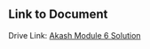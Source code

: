 ## Link to Document  

Drive Link: [Akash Module 6 Solution](https://drive.google.com/file/d/1oLDVxsDbBA4R5_4Rq8SraEjTx0KEpDqt/view?usp=sharing)
